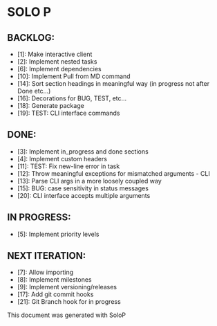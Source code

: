 # SOLO P

## BACKLOG: 

- [1]: Make interactive client
- [2]: Implement nested tasks
- [6]: Implement dependencies
- [10]: Implement Pull from MD command
- [14]: Sort section headings in meaningful way (in progress not after Done etc...)
- [16]: Decorations for BUG, TEST, etc...
- [18]: Generate package
- [19]: TEST: CLI interface commands

## DONE: 

- [3]: Implement in_progress and done sections
- [4]: Implement custom headers
- [11]: TEST: Fix new-line error in task
- [12]: Throw meaningful exceptions for mismatched arguments - CLI
- [13]: Parse CLI args in a more loosely coupled way
- [15]: BUG: case sensitivity in status messages
- [20]: CLI interface accepts multiple arguments

## IN PROGRESS: 

- [5]: Implement priority levels

## NEXT ITERATION: 

- [7]: Allow importing
- [8]: Implement milestones
- [9]: Implement versioning/releases
- [17]: Add git commit hooks
- [21]: Git Branch hook for in progress

This document was generated with SoloP